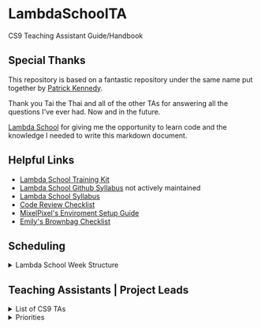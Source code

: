 # LambdaSchoolTA
CS9 Teaching Assistant Guide/Handbook

## Special Thanks
This repository is based on a fantastic repository under the same name put together by [Patrick Kennedy](https://github.com/mixelPixel/LambdaSchoolTA).

Thank you Tai the Thai and all of the other TAs for answering all the questions I've ever had. Now and in the future.

[Lambda School](https://github.com/LambdaSchool) for giving me the opportunity to learn code and the knowledge I needed to write this markdown document.

## Helpful Links
 - [Lambda School Training Kit](https://tk.lambdaschool.com/cs-master)
 - [Lambda School Github Syllabus](https://github.com/LambdaSchool/LambdaCSA-Syllabus) not actively maintained
 - [Lambda School Syllabus](https://github.com/LambdaSchool/computer-science)
 - [Code Review Checklist](https://github.com/LambdaSchool/Code-Review-Checklist)
 - [MixelPixel's Enviroment Setup Guide](https://github.com/mixelpixel/Getting-Started)
  - [Emily's Brownbag Checklist](/extras/BrownBags.md) 

## Scheduling
<details>
  <summary>Lambda School Week Structure</summary>
  <p>

  [Lambda School Sprint Structure](https://docs.google.com/spreadsheets/d/1m83sq7Td5jpJ0XQUTwN7dJKhBHvIUppyHGIQ58pVQl4/edit?usp=sharing)

  ![Lambda School Sprint Structure Image](images/schedule.jpg?raw=true)

  </p>
</details>

## Teaching Assistants | Project Leads
<details>
  <summary>List of CS9 TAs</summary>
  <p>
    Alex Figilolia, Slack: @alexFig<br/>
    Austin French, Slack: @frogr<br/>
    Bonn Wonghansa, Slack: @Bonnw<br/>
    Don Utley, Slack: @Don<br/>
    Justin Borek, Slack: @JustinB<br/>
    Kia Choi, Slack: @Kia Choi<br/>
    Susanna McDonnald, Slack: @Susanna McDonnald<br/>
    Thomas Dillard - Lead, Slack: @TDill<br/>
  </p>
</details>
<details>
  <summary>Priorities</summary>

  <p>

  ##If you're clocked in, code review is the top priority.
    
  In-depth code reviews have the most impact.

  Code reviews should be done during morning instruction. The emphasis should be on current PR's, not past ones.  

  The Queue should be covered in the afternoon.</p>
</details>
